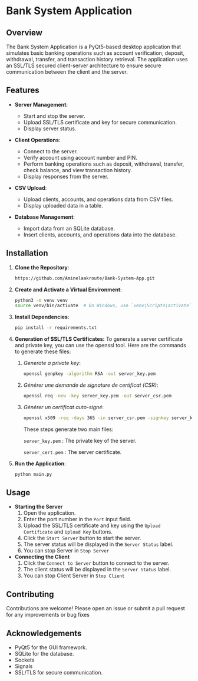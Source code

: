 # Bank System Application

## Overview

The Bank System Application is a PyQt5-based desktop application that simulates basic banking operations such as account verification, deposit, withdrawal, transfer, and transaction history retrieval. The application uses an SSL/TLS secured client-server architecture to ensure secure communication between the client and the server.

## Features

- **Server Management**:
  - Start and stop the server.
  - Upload SSL/TLS certificate and key for secure communication.
  - Display server status.

- **Client Operations**:
  - Connect to the server.
  - Verify account using account number and PIN.
  - Perform banking operations such as deposit, withdrawal, transfer, check balance, and view transaction history.
  - Display responses from the server.

- **CSV Upload**:
  - Upload clients, accounts, and operations data from CSV files.
  - Display uploaded data in a table.

- **Database Management**:
  - Import data from an SQLite database.
  - Insert clients, accounts, and operations data into the database.

## Installation

1. **Clone the Repository**:
   ```bash
   https://github.com/Aminelaakroute/Bank-System-App.git
2. **Create and Activate a Virtual Environment**:
   ```bash
   python3 -m venv venv
   source venv/bin/activate  # On Windows, use `venv\Scripts\activate`
3. **Install Dependencies**:
   ```bash
   pip install -r requirements.txt
4. **Generation of SSL/TLS Certificates:**
    To generate a server certificate and private key, you can use the openssl tool. Here are the commands to generate these files:

   1. *Generate a private key*:
       ```bash
      openssl genpkey -algorithm RSA -out server_key.pem
      ```
   2. *Générer une demande de signature de certificat (CSR)*:
       ```bash
      openssl req -new -key server_key.pem -out server_csr.pem
       ```
   3. *Générer un certificat auto-signé*:
       ```bash
      openssl x509 -req -days 365 -in server_csr.pem -signkey server_key.pem -out server_cert.pem
       ```
       These steps generate two main files:

       `server_key.pem`  : The private key of the server.

       `server_cert.pem` : The server certificate.


5. **Run the Application**:
   ```bash
   python main.py
   
## Usage
- **Starting the Server**
  1. Open the application.
  2. Enter the port number in the `Port` input field.
  3. Upload the SSL/TLS certificate and key using the `Upload Certificate` and `Upload Key` buttons.
  4. Click the `Start Server` button to start the server.
  5. The server status will be displayed in the `Server Status` label.
  6. You can stop Server in `Stop Server`
- **Connecting the Client**
  1. Click the `Connect to Server` button to connect to the server.
  2. The client status will be displayed in the `Server Status` label.
  3. You can stop Client Server in `Stop Client`
  
## Contributing
Contributions are welcome! Please open an issue or submit a pull request for any improvements or bug fixes

## Acknowledgements
- PyQt5 for the GUI framework.
- SQLite for the database.
- Sockets
- Signals
- SSL/TLS for secure communication.

